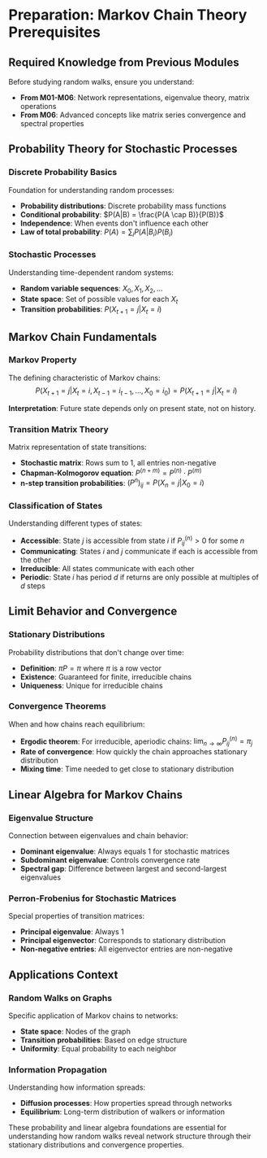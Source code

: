 # Preparation: Markov Chain Theory Prerequisites

## Required Knowledge from Previous Modules

Before studying random walks, ensure you understand:
- **From M01-M06**: Network representations, eigenvalue theory, matrix operations
- **From M06**: Advanced concepts like matrix series convergence and spectral properties

## Probability Theory for Stochastic Processes

### Discrete Probability Basics
Foundation for understanding random processes:
- **Probability distributions**: Discrete probability mass functions
- **Conditional probability**: $P(A|B) = \frac{P(A \cap B)}{P(B)}$
- **Independence**: When events don't influence each other
- **Law of total probability**: $P(A) = \sum_i P(A|B_i)P(B_i)$

### Stochastic Processes
Understanding time-dependent random systems:
- **Random variable sequences**: $X_0, X_1, X_2, \ldots$
- **State space**: Set of possible values for each $X_t$
- **Transition probabilities**: $P(X_{t+1} = j | X_t = i)$

## Markov Chain Fundamentals

### Markov Property
The defining characteristic of Markov chains:
$$P(X_{t+1} = j | X_t = i, X_{t-1} = i_{t-1}, \ldots, X_0 = i_0) = P(X_{t+1} = j | X_t = i)$$

**Interpretation**: Future state depends only on present state, not on history.

### Transition Matrix Theory
Matrix representation of state transitions:
- **Stochastic matrix**: Rows sum to 1, all entries non-negative
- **Chapman-Kolmogorov equation**: $P^{(n+m)} = P^{(n)} \cdot P^{(m)}$
- **n-step transition probabilities**: $(P^n)_{ij} = P(X_n = j | X_0 = i)$

### Classification of States
Understanding different types of states:
- **Accessible**: State $j$ is accessible from state $i$ if $P^{(n)}_{ij} > 0$ for some $n$
- **Communicating**: States $i$ and $j$ communicate if each is accessible from the other
- **Irreducible**: All states communicate with each other
- **Periodic**: State $i$ has period $d$ if returns are only possible at multiples of $d$ steps

## Limit Behavior and Convergence

### Stationary Distributions
Probability distributions that don't change over time:
- **Definition**: $\pi P = \pi$ where $\pi$ is a row vector
- **Existence**: Guaranteed for finite, irreducible chains
- **Uniqueness**: Unique for irreducible chains

### Convergence Theorems
When and how chains reach equilibrium:
- **Ergodic theorem**: For irreducible, aperiodic chains: $\lim_{n \to \infty} P^{(n)}_{ij} = \pi_j$
- **Rate of convergence**: How quickly the chain approaches stationary distribution
- **Mixing time**: Time needed to get close to stationary distribution

## Linear Algebra for Markov Chains

### Eigenvalue Structure
Connection between eigenvalues and chain behavior:
- **Dominant eigenvalue**: Always equals 1 for stochastic matrices
- **Subdominant eigenvalue**: Controls convergence rate
- **Spectral gap**: Difference between largest and second-largest eigenvalues

### Perron-Frobenius for Stochastic Matrices
Special properties of transition matrices:
- **Principal eigenvalue**: Always 1
- **Principal eigenvector**: Corresponds to stationary distribution
- **Non-negative entries**: All eigenvector entries are non-negative

## Applications Context

### Random Walks on Graphs
Specific application of Markov chains to networks:
- **State space**: Nodes of the graph
- **Transition probabilities**: Based on edge structure
- **Uniformity**: Equal probability to each neighbor

### Information Propagation
Understanding how information spreads:
- **Diffusion processes**: How properties spread through networks
- **Equilibrium**: Long-term distribution of walkers or information

These probability and linear algebra foundations are essential for understanding how random walks reveal network structure through their stationary distributions and convergence properties.